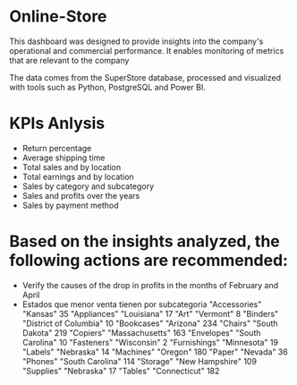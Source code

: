 # Online-Store
This dashboard was designed to provide insights into the company's operational and commercial performance. It enables monitoring of metrics that are relevant to the company


The data comes from the SuperStore database, processed and visualized with tools such as Python, PostgreSQL and Power BI.

# KPIs Anlysis

- Return percentage
- Average shipping time
- Total sales and by location
- Total earnings and by location
- Sales by category and subcategory
- Sales and profits over the years
- Sales by payment method

# Based on the insights analyzed, the following actions are recommended:

- Verify the causes of the drop in profits in the months of February and April
- Estados que menor venta tienen por subcategoria
  "Accessories"	"Kansas"	35
"Appliances"	"Louisiana"	17
"Art"	"Vermont"	8
"Binders"	"District of Columbia"	10
"Bookcases"	"Arizona"	234
"Chairs"	"South Dakota"	219
"Copiers"	"Massachusetts"	163
"Envelopes"	"South Carolina"	10
"Fasteners"	"Wisconsin"	2
"Furnishings"	"Minnesota"	19
"Labels"	"Nebraska"	14
"Machines"	"Oregon"	180
"Paper"	"Nevada"	36
"Phones"	"South Carolina"	114
"Storage"	"New Hampshire"	109
"Supplies"	"Nebraska"	17
"Tables"	"Connecticut"	182
